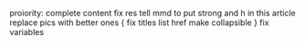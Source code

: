 proiority:
complete content
fix res
tell mmd to put strong and h in this article
replace pics with better ones
{
fix titles list href
make collapsible
}
fix variables 